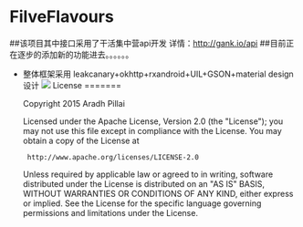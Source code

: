 # FilveFlavours
##该项目其中接口采用了干活集中营api开发 详情：http://gank.io/api
##目前正在逐步的添加新的功能进去。。。。。。
- 整体框架采用 leakcanary+okhttp+rxandroid+UIL+GSON+material design设计
![](https://github.com/l123456789jy/FilveFlavours/blob/master/GIF.gif)
License
=======

    Copyright 2015 Aradh Pillai

    Licensed under the Apache License, Version 2.0 (the "License");
    you may not use this file except in compliance with the License.
    You may obtain a copy of the License at

       http://www.apache.org/licenses/LICENSE-2.0

    Unless required by applicable law or agreed to in writing, software
    distributed under the License is distributed on an "AS IS" BASIS,
    WITHOUT WARRANTIES OR CONDITIONS OF ANY KIND, either express or implied.
    See the License for the specific language governing permissions and
    limitations under the License.
